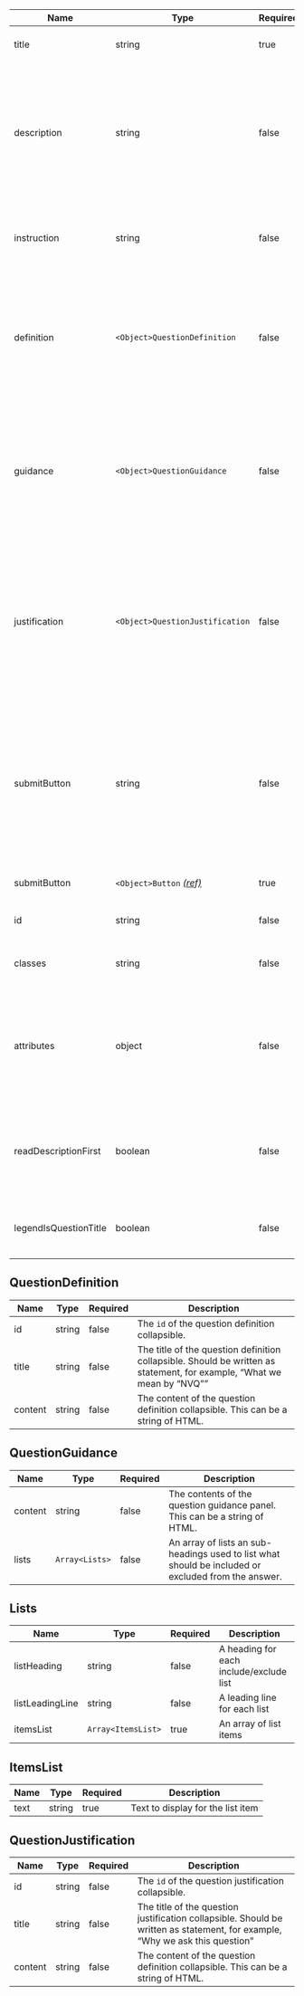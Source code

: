 | Name                  | Type                                           | Required | Description                                                                                                                        |
| --------------------- | ---------------------------------------------- | -------- | ---------------------------------------------------------------------------------------------------------------------------------- |
| title                 | string                                         | true     | The question heading                                                                                                               |
| description           | string                                         | false    | The question description to be used to provide added context to the question. This can be a string of HTML.                        |
| instruction           | string                                         | false    | An interviewer instruction. This can be a string of HTML.                                                                          |
| definition            | `<Object>QuestionDefinition`                   | false    | An object for the question definition. To be used to define a word or acronym that is in the question.                             |
| guidance              | `<Object>QuestionGuidance`                     | false    | An object for the question guidance. To be used to state what should be included or excluded from the answer.                      |
| justification         | `<Object>QuestionJustification`                | false    | The question justification. To be used to explain why a question is being asked if there is evidence that users want to know this. |
| submitButton          | string                                         | false    | The question justification. To be used to explain why a question is being asked if there is evidence that users want to know this. |
| submitButton          | `<Object>Button` [_(ref)_](/components/button) | true     | Settings for the submit button.                                                                                                    |
| id                    | string                                         | false    | ID for the wrapping element                                                                                                        |
| classes               | string                                         | false    | Classes to add the wrapping element                                                                                                |
| attributes            | object                                         | false    | HTML attributes (for example, data attributes) to add to the wrapping element                                                      |
| readDescriptionFirst  | boolean                                        | false    | If set to `true` will screen readers will read out question description first                                                      |
| legendIsQuestionTitle | boolean                                        | false    | Creates a `h1` inside the legend [further information](/components/fieldset#legend-as-pagequestion-title)                          |

## QuestionDefinition

| Name    | Type   | Required | Description                                                                                                            |
| ------- | ------ | -------- | ---------------------------------------------------------------------------------------------------------------------- |
| id      | string | false    | The `id` of the question definition collapsible.                                                                       |
| title   | string | false    | The title of the question definition collapsible. Should be written as statement, for example, “What we mean by “NVQ”” |
| content | string | false    | The content of the question definition collapsible. This can be a string of HTML.                                      |

## QuestionGuidance

| Name    | Type           | Required | Description                                                                                         |
| ------- | -------------- | -------- | --------------------------------------------------------------------------------------------------- |
| content | string         | false    | The contents of the question guidance panel. This can be a string of HTML.                          |
| lists   | `Array<Lists>` | false    | An array of lists an sub-headings used to list what should be included or excluded from the answer. |

## Lists

| Name            | Type               | Required | Description                             |
| --------------- | ------------------ | -------- | --------------------------------------- |
| listHeading     | string             | false    | A heading for each include/exclude list |
| listLeadingLine | string             | false    | A leading line for each list            |
| itemsList       | `Array<ItemsList>` | true     | An array of list items                  |

## ItemsList

| Name | Type   | Required | Description                       |
| ---- | ------ | -------- | --------------------------------- |
| text | string | true     | Text to display for the list item |

## QuestionJustification

| Name    | Type   | Required | Description                                                                                                                  |
| ------- | ------ | -------- | ---------------------------------------------------------------------------------------------------------------------------- |
| id      | string | false    | The `id` of the question justification collapsible.                                                                          |
| title   | string | false    | The title of the question justification collapsible. Should be written as statement, for example, “Why we ask this question” |
| content | string | false    | The content of the question definition collapsible. This can be a string of HTML.                                            |
